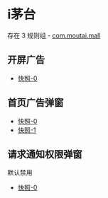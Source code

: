 # i茅台

存在 3 规则组 - [com.moutai.mall](/src/apps/com.moutai.mall.ts)

## 开屏广告

- [快照-0](https://gkd-kit.songe.li/import/12745150)

## 首页广告弹窗

- [快照-0](https://gkd-kit.songe.li/import/12745130)
- [快照-1](https://gkd-kit.songe.li/import/12745153)

## 请求通知权限弹窗

默认禁用

- [快照-0](https://gkd-kit.songe.li/import/12745142)
